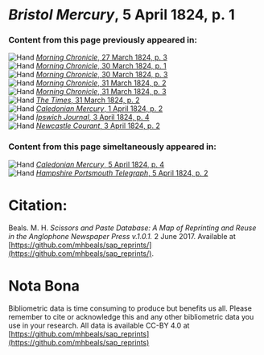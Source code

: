 # *Bristol Mercury*, 5 April 1824, p. 1  
  
### Content from this page previously appeared in:  
![Hand](http://scissorsandpaste.net/wp-content/uploads/2017/06/smallhandpointer.png) [*Morning Chronicle*, 27 March 1824, p. 3](https://mhbeals.github.io/sap_html/Morning-Chronicle/Morning-Chronicle-27-March-1824-p-3)  
![Hand](http://scissorsandpaste.net/wp-content/uploads/2017/06/smallhandpointer.png) [*Morning Chronicle*, 30 March 1824, p. 1](https://mhbeals.github.io/sap_html/Morning-Chronicle/Morning-Chronicle-30-March-1824-p-1)  
![Hand](http://scissorsandpaste.net/wp-content/uploads/2017/06/smallhandpointer.png) [*Morning Chronicle*, 30 March 1824, p. 3](https://mhbeals.github.io/sap_html/Morning-Chronicle/Morning-Chronicle-30-March-1824-p-3)  
![Hand](http://scissorsandpaste.net/wp-content/uploads/2017/06/smallhandpointer.png) [*Morning Chronicle*, 31 March 1824, p. 2](https://mhbeals.github.io/sap_html/Morning-Chronicle/Morning-Chronicle-31-March-1824-p-2)  
![Hand](http://scissorsandpaste.net/wp-content/uploads/2017/06/smallhandpointer.png) [*Morning Chronicle*, 31 March 1824, p. 3](https://mhbeals.github.io/sap_html/Morning-Chronicle/Morning-Chronicle-31-March-1824-p-3)  
![Hand](http://scissorsandpaste.net/wp-content/uploads/2017/06/smallhandpointer.png) [*The Times*, 31 March 1824, p. 2](https://mhbeals.github.io/sap_html/The-Times/The-Times-31-March-1824-p-2)  
![Hand](http://scissorsandpaste.net/wp-content/uploads/2017/06/smallhandpointer.png) [*Caledonian Mercury*, 1 April 1824, p. 2](https://mhbeals.github.io/sap_html/Caledonian-Mercury/Caledonian-Mercury-1-April-1824-p-2)  
![Hand](http://scissorsandpaste.net/wp-content/uploads/2017/06/smallhandpointer.png) [*Ipswich Journal*, 3 April 1824, p. 4](https://mhbeals.github.io/sap_html/Ipswich-Journal/Ipswich-Journal-3-April-1824-p-4)  
![Hand](http://scissorsandpaste.net/wp-content/uploads/2017/06/smallhandpointer.png) [*Newcastle Courant*, 3 April 1824, p. 2](https://mhbeals.github.io/sap_html/Newcastle-Courant/Newcastle-Courant-3-April-1824-p-2)  
  
### Content from this page simeltaneously appeared in:  
![Hand](http://scissorsandpaste.net/wp-content/uploads/2017/06/smallhandpointer.png) [*Caledonian Mercury*, 5 April 1824, p. 4](https://mhbeals.github.io/sap_html/Caledonian-Mercury/Caledonian-Mercury-5-April-1824-p-4)  
![Hand](http://scissorsandpaste.net/wp-content/uploads/2017/06/smallhandpointer.png) [*Hampshire Portsmouth Telegraph*, 5 April 1824, p. 2](https://mhbeals.github.io/sap_html/Hampshire-Portsmouth-Telegraph/Hampshire-Portsmouth-Telegraph-5-April-1824-p-2)  


# Citation: 

Beals. M. H. *Scissors and Paste Database: A Map of Reprinting and Reuse in the Anglophone Newspaper Press v.1.0.1.* 2 June 2017. Available at [https://github.com/mhbeals/sap_reprints/](https://github.com/mhbeals/sap_reprints/). 

# Nota Bona

Bibliometric data is time consuming to produce but benefits us all. Please remember to cite or acknowledge this and any other bibliometric data you use in your research. All data is available CC-BY 4.0 at [https://github.com/mhbeals/sap_reprints](https://github.com/mhbeals/sap_reprints)